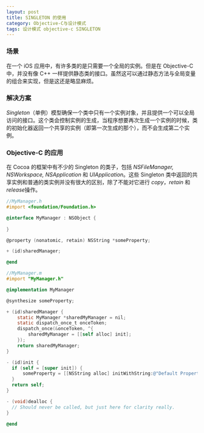 ```yaml
---
layout: post
title: SINGLETON 的使用
category: Objective-C与设计模式
tags: 设计模式 objective-c SINGLETON
---
```


### 场景

在一个 iOS 应用中，有许多类的是只需要一个全局的实例。但是在 Objective-C 中，并没有像 C++ 一样提供静态类的接口。虽然这可以通过静态方法与全局变量的组合来实现，但是这还是略显麻烦。

### 解决方案

*Singleton*（单例）模型确保一个类中只有一个实例对象，并且提供一个可以全局访问的接口。这个类会控制实例的生成，当程序想要再次生成一个实例的时候，类的初始化器返回一个共享的实例（即第一次生成的那个），而不会生成第二个实例。

### Objective-C 的应用

在 Cocoa 的框架中有不少的 Singleton 的类子，包括 *NSFileManager, NSWorkspace, NSApplication* 和 *UIApplication*。这些 Singleton 类中返回的共享实例和普通的类实例并没有很大的区别，除了不能对它进行 *copy*，*retain* 和 *release*操作。


```Objective-C
//MyManager.h
#import <foundation/Foundation.h>

@interface MyManager : NSObject {
	
}

@property (nonatomic, retain) NSString *someProperty;

+ (id)sharedManager;

@end
```


```Objective-C
//MyManager.m
#import "MyManager.h"

@implementation MyManager

@synthesize someProperty;

+ (id)sharedManager {
    static MyManager *sharedMyManager = nil;
    static dispatch_once_t onceToken;
    dispatch_once(&onceToken, ^{
        sharedMyManager = [[self alloc] init];
    });
    return sharedMyManager;
}

- (id)init {
  if (self = [super init]) {
      someProperty = [[NSString alloc] initWithString:@"Default Property Value"];
  }
  return self;
}

- (void)dealloc {
  // Should never be called, but just here for clarity really.
}

@end
```

